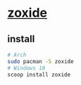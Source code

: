 # [zoxide](https://github.com/ajeetdsouza/zoxide)

## install

```sh
# Arch
sudo pacman -S zoxide
# Windows 10
scoop install zoxide
```
